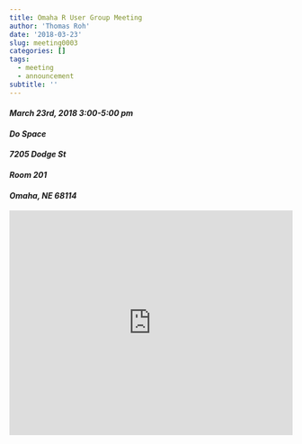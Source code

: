 ```yaml
---
title: Omaha R User Group Meeting
author: 'Thomas Roh'
date: '2018-03-23'
slug: meeting0003
categories: []
tags:
  - meeting
  - announcement
subtitle: ''
---
```


#### *March 23rd, 2018 3:00-5:00 pm*
#### *Do Space*
#### *7205 Dodge St*
#### *Room 201*
#### *Omaha, NE 68114*

<iframe src="https://meetu.ps/e/F1fbt/BTx9f/f" width ="100%" height="400px" frameborder=0></iframe>